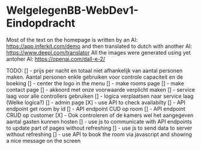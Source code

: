 # WelgelegenBB-WebDev1-Eindopdracht

Most of the text on the homepage is written by an AI: https://app.inferkit.com/demo and then translated to dutch with another AI: https://www.deepl.com/translator
All the images were generated using yet antoher AI: https://openai.com/dall-e-2/


TODO:
[] - prijs per nacht en totaal niet afhankelijk van aantal personen maken. Aantal personen enkle gebruiken voor controle capaciteit en de boeking
[] - center the logo in the menu
[] - make rooms page
[] - make contact page
[] - akkoord met onze voorwaarde verplicht maken
[] - service laag voor alle controllers gebruiken
[] - logica verplaatsen naar service laag (Welke logica?)
[] - admin page
[X] - use API to check availabilty
[] - API endpoint get room by id
[] - API endpoint CUD op room
[] - API endpoint CRUD op customer
[X] - Ook controleren of de kamers wel het aangegeven aantal gasten kunnen hosten
[] - use js to communicate with API endpoints to update part of pages without refreshing
[] - use js to send data to server without refreshing
[] - use API to book the room via javascript and showing a nice message on the screen